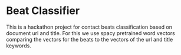 # Beat Classifier

This is a hackathon project for contact beats classification based on document url and title.
For this we use spacy pretrained word vectors comparing the vectors for the beats to the vectors of the url and title keywords.
